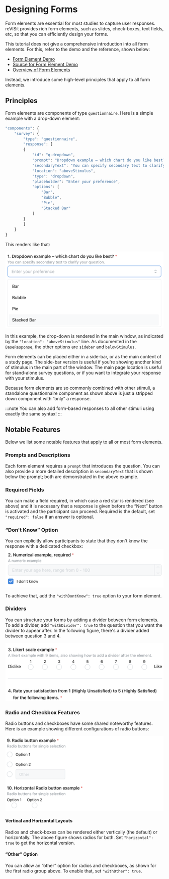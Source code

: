 # Designing Forms

Form elements are essential for most studies to capture user responses. reVISit provides rich form elements, such as slides, check-boxes, text fields, etc, so that you can efficiently design your forms. 

This tutorial does not give a comprehensive introduction into all form elements. For this, refer to the demo and the reference, shown below: 

* [Form Element Demo](https://revisit.dev/study/demo-survey/)
* [Source for Form Element Demo](https://github.com/revisit-studies/study/blob/main/public/demo-survey/config.json)
* [Overview of Form Elements](../../typedoc/#form-elements)

Instead, we introduce some high-level principles that apply to all form elements. 


## Principles

Form elements are components of type `questionnaire`. Here is a simple example with a drop-down element: 

```js
"components": {
    "survey": {
        "type": "questionnaire",
        "response": [
        {
            "id": "q-dropdown",
            "prompt": "Dropdown example – which chart do you like best?",
            "secondaryText": "You can specify secondary text to clarify your question.",
            "location": "aboveStimulus",
            "type": "dropdown",
            "placeholder": "Enter your preference",
            "options": [
                "Bar",
                "Bubble",
                "Pie",
                "Stacked Bar"
            ]
        }
        ]
    }
}
```

This renders like that: 

![A dropdown box with secondary text](img/form-dropdown.png)

In this example, the drop-down is rendered in the main window, as indicated by the `"location": "aboveStimulus"` line. As documented in the [`BaseResponse`](../../typedoc/interfaces/BaseResponse/), the other options are `sidebar` and `belowStimulus`. 

Form elements can be placed either in a side-bar, or as the main content of a study page. The side-bar version is useful if you're showing another kind of stimulus in the main part of the window. The main page location is useful for stand-alone survey questions, or if you want to integrate your response with your stimulus. 

Because form elements are so commonly combined with other stimuli, a standalone questionnaire component as shown above is just a stripped down component with “only” a response. 

:::note
You can also add form-based responses to all other stimuli using exactly the same syntax!
:::

## Notable Features

Below we list some notable features that apply to all or most form elements. 

### Prompts and Descriptions

Each form element requires a `prompt` that introduces the question. You can also provide a more detailed description in `secondaryText` that is shown below the prompt; both are demonstrated in the above example.  

### Required Fields

You can make a field required, in which case a red star is rendered (see above) and it is necessary that a response is given before the “Next” button is activated and the participant can proceed. Required is the default, set `"required": false` if an answer is optional. 

### “Don't Know” Option

You can explicitly allow participants to state that they don't know the response with a dedicated checkbox: 
![A numerical input example with a don't know option.](img/form-dont-know.png)

To achieve that, add the `"withDontKnow": true` option to your form element. 

### Dividers

You can structure your forms by adding a divider between form elements. To add a divider, add `"withDivider": true` to the question that you want the divider to appear after. In the following figure, there's a divider added between question 3 and 4. 

![Two questions separated by a divider.](img/form-divider.png)

### Radio and Checkbox Features

Radio buttons and checkboxes have some shared noteworthy features. Here is an example showing different configurations of radio buttons: 

![Two radio button questions, one horizontal, one vertical. One of them has an "other" option.](img/form-radio.png)

#### Vertical and Horizontal Layouts

Radios and check-boxes can be rendered either vertically (the default) or horizontally. The above figure shows radios for both. Set `"horizontal": true` to get the horizontal version. 

#### “Other” Option

You can allow an “other” option for radios and checkboxes, as shown for the first radio group above. To enable that, set `"withOther": true`.